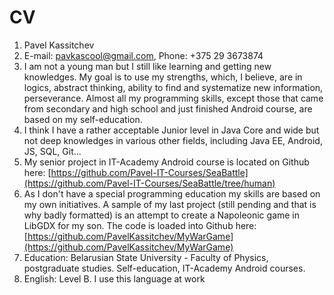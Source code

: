 # CV
1. Pavel Kassitchev
2. E-mail: [pavkascool@gmail.com](pavkascool@gmail.com), Phone: +375 29 3673874
3. I am not a young man but I still like learning and getting new knowledges. My goal is to use my strengths, which, I believe, are in logics, abstract thinking, ability to find and systematize new information, perseverance. Almost all my programming skills, except those that came from secondary and high school and just finished Android course, are based on my self-education.
4. I think I have a rather acceptable Junior level in Java Core and wide but not deep knowledges in various other fields, including Java EE, Android, JS, SQL, Git...
5. My senior project in IT-Academy Android course is located on Github here: [https://github.com/Pavel-IT-Courses/SeaBattle](https://github.com/Pavel-IT-Courses/SeaBattle/tree/human)
6. As I don't have a special programming education my skills are based on my own initiatives. A sample of my last project (still pending and that is why badly formatted) is an attempt to create a Napoleonic game in LibGDX for my son. The code is loaded into Github here: [https://github.com/PavelKassitchev/MyWarGame](https://github.com/PavelKassitchev/MyWarGame)
7. Education: Belarusian State University - Faculty of Physics, postgraduate studies. Self-education, IT-Academy Android courses.
8. English: Level B. I use this language at work
